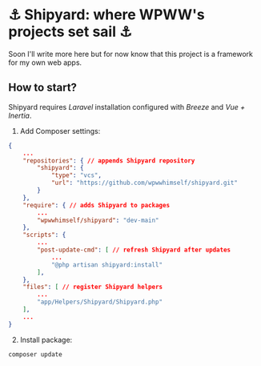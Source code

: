 # ⚓ Shipyard: where WPWW's projects set sail ⚓

Soon I'll write more here but for now know that this project is a framework for my own web apps.

## How to start?

Shipyard requires _Laravel_ installation configured with _Breeze_ and _Vue + Inertia_.

1. Add Composer settings:
```json
{
    ...
    "repositories": { // appends Shipyard repository
        "shipyard": {
            "type": "vcs",
            "url": "https://github.com/wpwwhimself/shipyard.git"
        }
    },
    "require": { // adds Shipyard to packages
        ...
        "wpwwhimself/shipyard": "dev-main"
    },
    "scripts": {
        ...
        "post-update-cmd": [ // refresh Shipyard after updates
            ...
            "@php artisan shipyard:install"
        ],
    },
    "files": [ // register Shipyard helpers
        ...
        "app/Helpers/Shipyard/Shipyard.php"
    ],
    ...
}
```
2. Install package:
```
composer update
```

